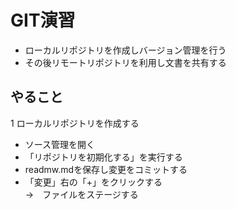 # GIT演習

- ローカルリポジトリを作成しバージョン管理を行う
- その後リモートリポジトリを利用し文書を共有する

## やること

1 ローカルリポジトリを作成する

- ソース管理を開く
- 「リポジトリを初期化する」を実行する
- readmw.mdを保存し変更をコミットする
- 「変更」右の「+」をクリックする \
    →　ファイルをステージする
